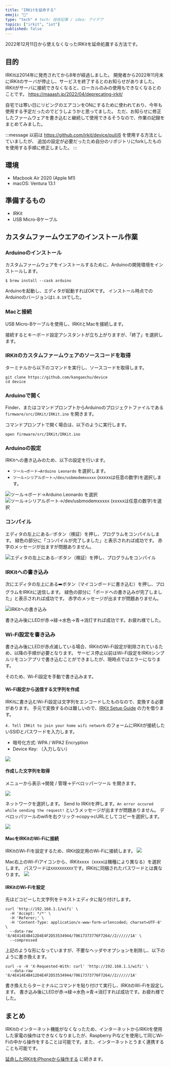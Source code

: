 ```yaml
---
title: "IRKitを延命する"
emoji: "💓"
type: "tech" # tech: 技術記事 / idea: アイデア
topics: ["irkit", "iot"]
published: false
---
```


2022年12月11日から使えなくなったIRKitを延命処置する方法です。

## 目的

IRKitは2014年に発売されてから8年が経過しました。
開発者から2022年11月末にIRKitのサーバが停止し、サービスを終了するとのお知らせがありました。
IRKitがサーバに接続できなくなると、ローカルのみの使用もできなくなるとのことです。
https://maaash.jp/2022/04/deprecating-irkit/

自宅では寒い日にリビングのエアコンをONにするために使われており、今年も使用する予定だったのでどうしようかと思ってました。
ただ、お知らせに修正したファームウェアを書き込むと継続して使用できるそうなので、作業の記録をまとめてみました。

:::message
以前は https://github.com/irkit/device/pull/6 を使用する方法としていましたが、
追加の設定が必要だったため自分のリポジトリにforkしたものを使用する手順に修正しました。
:::

## 環境

- Macbook Air 2020 (Apple M1)
- macOS: Ventura 13.1

## 準備するもの

- IRKit
- USB Micro-Bケーブル

## カスタムファームウエアのインストール作業

### Arduinoのインストール

カスタムファームウェアをインストールするために、Arduinoの開発環境をインストールします。

```shell
$ brew install --cask arduino
```

Arduinoを起動し、エディタが起動すればOKです。
インストール時点でのArduinoのバージョンは`1.8.19`でした。

### Macと接続

USB Micro-Bケーブルを使用し、IRKitとMacを接続します。

接続するとキーボード設定アシスタントが立ち上がりますが、「終了」を選択します。

### IRKitのカスタムファームウェアのソースコードを取得

ターミナルから以下のコマンドを実行し、ソースコードを取得します。

```shell
git clone https://github.com/kangaechu/device
cd device
```

### Arduinoで開く

Finder、またはコマンドプロンプトからArduinoのプロジェクトファイルである `firmware/src/IRKit/IRKit.ino` を開きます。

コマンドプロンプトで開く場合は、以下のように実行します。

```shell
open firmware/src/IRKit/IRKit.ino
```

### Arduinoの設定

IRKitへの書き込みのため、以下の設定を行います。

- `ツール→ボード→Arduino Leonardo` を選択します。
- `ツール→シリアルポート→/dev/usbmodemxxxxx` (xxxxxは任意の数字)を選択します。

![`ツール→ボード→Arduino Leonardo` を選択](https://storage.googleapis.com/zenn-user-upload/67b31640e4e1-20221217.png)
![`ツール→シリアルポート→/dev/usbmodemxxxxx` (xxxxxは任意の数字)を選択](https://storage.googleapis.com/zenn-user-upload/c21e2322f607-20221217.png)

### コンパイル

エディタの左上にある✅ボタン（検証）を押し、プログラムをコンパイルします。
緑色の部分に「コンパイルが完了しました」と表示されれば成功です。
赤字のメッセージが出ますが問題ありません。

![エディタの左上にある✅ボタン（検証）を押し、プログラムをコンパイル](https://storage.googleapis.com/zenn-user-upload/56277ab8b6fb-20221217.png)

### IRKitへの書き込み

次にエディタの左上にある➡️ボタン（マイコンボードに書き込む）を押し、プログラムをIRKitに送信します。
緑色の部分に「ボードへの書き込みが完了しました」と表示されれば成功です。
赤字のメッセージが出ますが問題ありません。

![IRKitへの書き込み](https://storage.googleapis.com/zenn-user-upload/8641f7fadc8c-20221217.png)

書き込み後にLEDが赤→緑→水色→青→消灯すれば成功です。お疲れ様でした。

### Wi-Fi設定を書き込み

書き込み後にLEDが赤点滅している場合、IRKitのWi-Fi設定が削除されているため、以降の手順が必要となります。
サービス停止以前はWi-Fi設定をIRKitシンプルリモコンアプリで書き込むことができましたが、現時点ではエラーになります。

そのため、Wi-Fi設定を手動で書き込みます。

#### Wi-Fi設定から送信する文字列を作成

IRKitに書き込むWi-Fi設定は文字列をエンコードしたものなので、変換する必要があります。
手元で変換するのは難しいので、[IRKit Setup Guide](https://www.adriancourreges.com/projects/irkit-web-remote/live/public/setup.html) の力を借ります。

`4. Tell IRKit to join your home wifi network` のフォームにIRKitが接続したいSSIDとパスワードを入力します。

- 暗号化方式: WPA / WPA2 Encryption
- Device Key: （入力しない）

![](https://storage.googleapis.com/zenn-user-upload/3249a26608e0-20221217.png)

#### 作成した文字列を取得

メニューから表示→開発 / 管理→デベロッパーツール を開きます。

![](https://storage.googleapis.com/zenn-user-upload/bb6df90032df-20221217.png)

ネットワークを選択します。
Send to IRKitを押します。`An error occured while sending the request!` というメッセージが出ますが問題ありません。
デベロッパツールのwifiを右クリック→copy→cURLとしてコピーを選択します。

![](https://storage.googleapis.com/zenn-user-upload/06ad4ae72ca8-20221217.png)

#### MacをIRKitのWi-Fiに接続

IRKitのWi-Fiを設定するため、IRKit設定用のWi-Fiに接続します。
![](https://storage.googleapis.com/zenn-user-upload/2e969e7ef64e-20221217.png)

Mac右上のWi-Fiアイコンから、IRKitxxxx（xxxxは機種により異なる）を選択します。
パスワードは`XXXXXXXXXX`です。IRKitに同梱されたパスワードとは異なります。
![](https://storage.googleapis.com/zenn-user-upload/8eaa5a1d318b-20221217.png)

#### IRKitのWi-Fiを設定

先ほどコピーした文字列をテキストエディタに貼り付けします。

```shell
curl 'http://192.168.1.1/wifi' \
  -H 'Accept: */*' \
  -H 'Referer;' \
  -H 'Content-Type: application/x-www-form-urlencoded; charset=UTF-8' \
  --data-raw '8/4E414E4B412D4E4F2D53534944/70617373776F7264//2//////1A' \
  --compressed
```

上記のような形になっていますが、不要なヘッダやオプションを削除し、以下のように書き換えます。

```shell
curl -v -H 'X-Requested-With: curl' 'http://192.168.1.1/wifi' \
  --data-raw '8/4E414E4B412D4E4F2D53534944/70617373776F7264//2//////1A'
```

書き換えたらターミナルにコマンドを貼り付けて実行し、IRKitのWi-Fiを設定します。
書き込み後にLEDが赤→緑→水色→青→消灯すれば成功です。お疲れ様でした。

## まとめ

IRKitのインターネット機能がなくなったため、インターネットからIRKitを使用した家電の操作はできなくなりましたが、Raspberry Piなどを使用して同じWi-Fiの中から操作をすることは可能です。また、インターネットとうまく連携することも可能です。

[延命したIRKitをiPhoneから操作する](https://zenn.dev/kangaechu/articles/irkit_control_from_iphone) に続きます。
